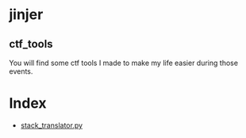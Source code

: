 # jinjer

## ctf_tools
You will find some ctf tools I made to make my life easier during those events.


# Index 
- [stack_translator.py](https://github.com/Dziga-czj/basic_stack_translator)

